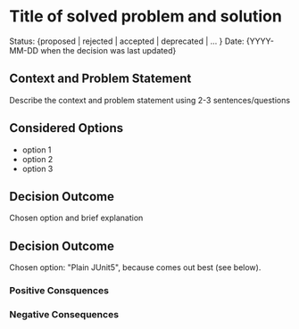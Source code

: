 # Title of solved problem and solution

Status: {proposed | rejected | accepted | deprecated | … }
Date: {YYYY-MM-DD when the decision was last updated}

## Context and Problem Statement
Describe the context and problem statement using 2-3 sentences/questions

## Considered Options
- option 1
- option 2
- option 3

## Decision Outcome

Chosen option and brief explanation

## Decision Outcome

Chosen option: "Plain JUnit5", because comes out best (see below).

### Positive Consquences

### Negative Consequences


